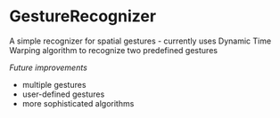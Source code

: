 GestureRecognizer
=================

A simple recognizer for spatial gestures - currently uses Dynamic Time Warping algorithm to recognize two predefined gestures

*Future improvements*
- multiple gestures
- user-defined gestures
- more sophisticated algorithms
